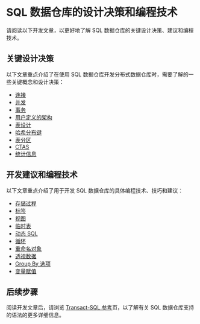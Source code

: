 <properties
   pageTitle="SQL 数据仓库开发的设计决策和编码技术 | Azure"
   description="SQL 数据仓库的开发概念、设计决策、建议和编程技术。"
   services="sql-data-warehouse"
   documentationCenter="NA"
   authors="jrowlandjones"
   manager="barbkess"
   editor=""/>

<tags
   ms.service="sql-data-warehouse"
   ms.date="03/03/2016"
   wacn.date="04/11/2016"/>

# SQL 数据仓库的设计决策和编程技术

请阅读以下开发文章，以更好地了解 SQL 数据仓库的关键设计决策、建议和编程技术。

## 关键设计决策
以下文章重点介绍了在使用 SQL 数据仓库开发分布式数据仓库时，需要了解的一些关键概念和设计决策：

- [连接][]
- [并发][]
- [事务][]
- [用户定义的架构][]
- [表设计][]
- [哈希分布键][]
- [表分区][]
- [CTAS][]
- [统计信息][]

## 开发建议和编程技术
以下文章重点介绍了用于开发 SQL 数据仓库的具体编程技术、技巧和建议：

- [存储过程][]
- [标签][]
- [视图][]
- [临时表][]
- [动态 SQL][]
- [循环][]
- [重命名对象][]
- [透视数据][]
- [Group By 选项][]
- [变量赋值][]

## 后续步骤
阅读开发文章后，请浏览 [Transact-SQL 参考][]页，以了解有关 SQL 数据仓库支持的语法的更多详细信息。

<!--Image references-->

<!--Article references-->
[并发]: /documentation/articles/sql-data-warehouse-develop-concurrency
[连接]: /documentation/articles/sql-data-warehouse-develop-connections
[CTAS]: /documentation/articles/sql-data-warehouse-develop-ctas
[动态 SQL]: /documentation/articles/sql-data-warehouse-develop-dynamic-sql
[Group By 选项]: /documentation/articles/sql-data-warehouse-develop-group-by-options
[哈希分布键]: /documentation/articles/sql-data-warehouse-develop-hash-distribution-key
[标签]: /documentation/articles/sql-data-warehouse-develop-label
[循环]: /documentation/articles/sql-data-warehouse-develop-loops
[透视数据]: /documentation/articles/sql-data-warehouse-develop-pivot-unpivot
[重命名对象]: /documentation/articles/sql-data-warehouse-develop-rename
[统计信息]: /documentation/articles/sql-data-warehouse-develop-statistics
[存储过程]: /documentation/articles/sql-data-warehouse-develop-stored-procedures
[表设计]: /documentation/articles/sql-data-warehouse-develop-table-design
[表分区]: /documentation/articles/sql-data-warehouse-develop-table-partitions
[临时表]: /documentation/articles/sql-data-warehouse-develop-temporary-tables
[事务]: /documentation/articles/sql-data-warehouse-develop-transactions
[用户定义的架构]: /documentation/articles/sql-data-warehouse-develop-user-defined-schemas
[变量赋值]: /documentation/articles/sql-data-warehouse-develop-variable-assignment
[视图]: /documentation/articles/sql-data-warehouse-develop-views

[Transact-SQL 参考]: /documentation/articles/sql-data-warehouse-overview-reference

<!--MSDN references-->

<!--Other Web references-->

<!---HONumber=Mooncake_0307_2016-->